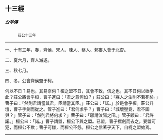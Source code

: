 

## 十三經

##### 公羊傳
　　　`莊公十三年`

* * *

一、十有三年，春，齊侯、宋人、陳人、蔡人、邾婁人會于北杏。

二、夏六月，齊人滅遂。

三、秋七月。

四、冬，公會齊侯盟于柯。

何以不日？易也。其易奈何？桓之盟不日，其會不致，信之也。其不日何以始乎此？莊公將會乎桓，曹子進曰：「君之意何如？」莊公曰：「寡人之生則不若死矣。」曹子曰：「然則君請當其君，臣請當其臣。」莊公曰：「諾。」於是會乎桓。莊公升壇，曹子手劍而從之。管子進曰：「君何求乎？」曹子曰：「城壞壓竟，君不圖與？」管子曰：「然則君將何求？」曹子曰：「願請汶陽之田。」管子顧曰：「君許諾。」桓公曰：「諾。」曹子請盟，桓公下與之盟。已盟，曹子摽劍而去之。要盟可犯，而桓公不欺；曹子可讎，而桓公不怨。桓公之信著乎天下，自柯之盟始焉。

* * *

